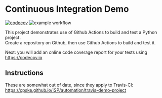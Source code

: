 Continuous Integration Demo
============================
[![codecov](https://codecov.io/gh/Phukit-Time/demo-pyci/branch/main/graph/badge.svg?token=LD46TSTROI)](https://codecov.io/gh/Phukit-Time/demo-pyci)
![example workflow](https://github.com/Phukit-Time/demo-pyci/actions/workflows/python-app.yml/badge.svg)

This project demonstrates use of Github Actions to build and test a Python project.  
Create a repository on Github, then use Github Actions to build and test it.

Next: you will add an online code coverage report for your tests using <https://codecov.io>

## Instructions

These are somewhat out of date, since they apply to Travis-CI:
<https://cpske.github.io/ISP/automation/travis-demo-project>


